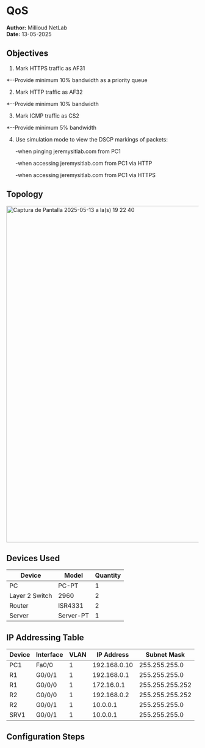 # QoS
**Author:** Millioud NetLab  
**Date:** 13-05-2025

## Objectives

1. Mark HTTPS traffic as AF31
   
*--Provide minimum 10% bandwidth as a priority queue

2. Mark HTTP traffic as AF32

*--Provide minimum 10% bandwidth

3. Mark ICMP traffic as CS2

*--Provide minimum 5% bandwidth

4. Use simulation mode to view the DSCP markings of packets:

   -when pinging jeremysitlab.com from PC1

   -when accessing jeremysitlab.com from PC1 via HTTP

   -when accessing jeremysitlab.com from PC1 via HTTPS

## Topology

<img width="879" alt="Captura de Pantalla 2025-05-13 a la(s) 19 22 40" src="https://github.com/user-attachments/assets/e6c8c676-06f2-4d75-8250-74afc729d04f" />

## Devices Used

| Device         | Model        | Quantity |
|----------------|--------------|----------|
| PC       | PC-PT         | 1        |
| Layer 2 Switch | 2960         | 2       |
| Router             | ISR4331      | 2        |
| Server             | Server-PT      | 1        |

## IP Addressing Table

| Device | Interface | VLAN | IP Address     | Subnet Mask       |
|--------|-----------|------|----------------|-------------------|
| PC1    | Fa0/0     | 1   | 192.168.0.10   | 255.255.255.0     |
| R1    | G0/0/1     | 1   | 192.168.0.1   | 255.255.255.0     |
| R1   | G0/0/0  | 1  | 172.16.0.1   | 255.255.255.252     |
| R2   | G0/0/0   | 1   | 192.168.0.2   | 255.255.255.252     |
| R2   |   G0/0/1 | 1  | 10.0.0.1   | 255.255.255.0     |
| SRV1   |   G0/0/1 | 1  | 10.0.0.1   | 255.255.255.0     |

## Configuration Steps



















